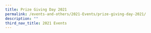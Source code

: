 ```yaml
---
title: Prize Giving Day 2021
permalink: /events-and-others/2021-Events/prize-giving-day-2021/
description: ""
third_nav_title: 2021 Events
---
```

